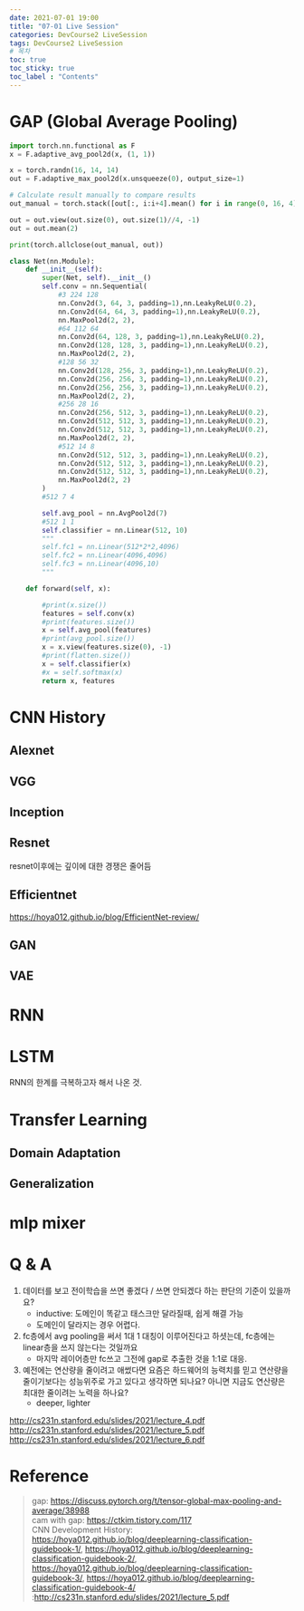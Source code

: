 ```yaml
---
date: 2021-07-01 19:00
title: "07-01 Live Session"
categories: DevCourse2 LiveSession
tags: DevCourse2 LiveSession
# 목차
toc: true  
toc_sticky: true 
toc_label : "Contents"
---
```





# GAP (Global Average Pooling)
```py
import torch.nn.functional as F
x = F.adaptive_avg_pool2d(x, (1, 1))
```

```py
x = torch.randn(16, 14, 14)
out = F.adaptive_max_pool2d(x.unsqueeze(0), output_size=1)

# Calculate result manually to compare results
out_manual = torch.stack([out[:, i:i+4].mean() for i in range(0, 16, 4)])

out = out.view(out.size(0), out.size(1)//4, -1)
out = out.mean(2)

print(torch.allclose(out_manual, out))
```

```py
class Net(nn.Module):
    def __init__(self):
        super(Net, self).__init__()
        self.conv = nn.Sequential(
            #3 224 128
            nn.Conv2d(3, 64, 3, padding=1),nn.LeakyReLU(0.2),
            nn.Conv2d(64, 64, 3, padding=1),nn.LeakyReLU(0.2),
            nn.MaxPool2d(2, 2),
            #64 112 64
            nn.Conv2d(64, 128, 3, padding=1),nn.LeakyReLU(0.2),
            nn.Conv2d(128, 128, 3, padding=1),nn.LeakyReLU(0.2),
            nn.MaxPool2d(2, 2),
            #128 56 32
            nn.Conv2d(128, 256, 3, padding=1),nn.LeakyReLU(0.2),
            nn.Conv2d(256, 256, 3, padding=1),nn.LeakyReLU(0.2),
            nn.Conv2d(256, 256, 3, padding=1),nn.LeakyReLU(0.2),
            nn.MaxPool2d(2, 2),
            #256 28 16
            nn.Conv2d(256, 512, 3, padding=1),nn.LeakyReLU(0.2),
            nn.Conv2d(512, 512, 3, padding=1),nn.LeakyReLU(0.2),
            nn.Conv2d(512, 512, 3, padding=1),nn.LeakyReLU(0.2),
            nn.MaxPool2d(2, 2),
            #512 14 8
            nn.Conv2d(512, 512, 3, padding=1),nn.LeakyReLU(0.2),
            nn.Conv2d(512, 512, 3, padding=1),nn.LeakyReLU(0.2),
            nn.Conv2d(512, 512, 3, padding=1),nn.LeakyReLU(0.2),
            nn.MaxPool2d(2, 2)
        )
        #512 7 4

        self.avg_pool = nn.AvgPool2d(7)
        #512 1 1
        self.classifier = nn.Linear(512, 10)
        """
        self.fc1 = nn.Linear(512*2*2,4096)
        self.fc2 = nn.Linear(4096,4096)
        self.fc3 = nn.Linear(4096,10)
        """

    def forward(self, x):

        #print(x.size())
        features = self.conv(x)
        #print(features.size())
        x = self.avg_pool(features)
        #print(avg_pool.size())
        x = x.view(features.size(0), -1)
        #print(flatten.size())
        x = self.classifier(x)
        #x = self.softmax(x)
        return x, features
```



# CNN History
## Alexnet
## VGG
## Inception
## Resnet
resnet이후에는 깊이에 대한 경쟁은 줄어듬

## Efficientnet
<https://hoya012.github.io/blog/EfficientNet-review/>  

## GAN

## VAE

# RNN

# LSTM
RNN의 한계를 극복하고자 해서 나온 것.

# Transfer Learning
## Domain Adaptation
## Generalization

# mlp mixer


# Q & A
1. 데이터를 보고 전이학습을 쓰면 좋겠다 / 쓰면 안되겠다 하는 판단의 기준이 있을까요?
    - inductive: 도메인이 똑같고 태스크만 달라질때, 쉽게 해결 가능
    - 도메인이 달라지는 경우 어렵다.
2. fc층에서 avg pooling을 써서 1대 1 대칭이 이루어진다고 하셧는데, fc층에는 linear층을 쓰지 않는다는 것일까요
    - 마지막 레이어층만 fc쓰고 그전에 gap로 추출한 것을 1:1로 대응.
3. 예전에는 연산량을 줄이려고 애썼다면 요즘은 하드웨어의 능력치를 믿고 연산량을 줄이기보다는 성능위주로 가고 있다고 생각하면 되나요? 아니면 지금도 연산량은 최대한 줄이려는 노력을 하나요?
    - deeper, lighter




<http://cs231n.stanford.edu/slides/2021/lecture_4.pdf>  
<http://cs231n.stanford.edu/slides/2021/lecture_5.pdf>  
<http://cs231n.stanford.edu/slides/2021/lecture_6.pdf>  

# Reference
> gap: <https://discuss.pytorch.org/t/tensor-global-max-pooling-and-average/38988>  
> cam with gap: <https://ctkim.tistory.com/117>  
> CNN Development History: <https://hoya012.github.io/blog/deeplearning-classification-guidebook-1/>, <https://hoya012.github.io/blog/deeplearning-classification-guidebook-2/>, <https://hoya012.github.io/blog/deeplearning-classification-guidebook-3/>, <https://hoya012.github.io/blog/deeplearning-classification-guidebook-4/>
> :<http://cs231n.stanford.edu/slides/2021/lecture_5.pdf>  

